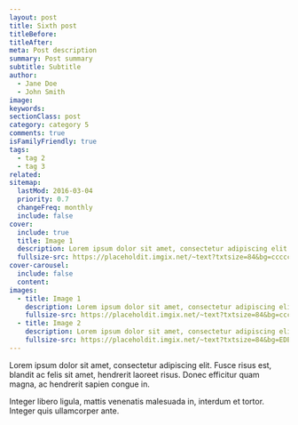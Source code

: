 ```yaml
---
layout: post
title: Sixth post
titleBefore:
titleAfter:
meta: Post description
summary: Post summary
subtitle: Subtitle
author:
  - Jane Doe
  - John Smith
image:
keywords:
sectionClass: post
category: category 5
comments: true
isFamilyFriendly: true
tags:
  - tag 2
  - tag 3
related:
sitemap:
  lastMod: 2016-03-04
  priority: 0.7
  changeFreq: monthly
  include: false
cover:
  include: true
  title: Image 1
  description: Lorem ipsum dolor sit amet, consectetur adipiscing elit.
  fullsize-src: https://placeholdit.imgix.net/~text?txtsize=84&bg=cccccc&txt=cover-image-1&w=1653&h=1167
cover-carousel:
  include: false
  content:
images:
  - title: Image 1
    description: Lorem ipsum dolor sit amet, consectetur adipiscing elit.
    fullsize-src: https://placeholdit.imgix.net/~text?txtsize=84&bg=cccccc&txt=image-1&w=1653&h=1167
  - title: Image 2
    description: Lorem ipsum dolor sit amet, consectetur adipiscing elit.
    fullsize-src: https://placeholdit.imgix.net/~text?txtsize=84&bg=EDE4E4&txt=image-1&w=1653&h=1167
---
```


Lorem ipsum dolor sit amet, consectetur adipiscing elit. Fusce risus est, blandit ac felis sit amet, hendrerit laoreet risus. Donec efficitur quam magna, ac hendrerit sapien congue in.

Integer libero ligula, mattis venenatis malesuada in, interdum et tortor. Integer quis ullamcorper ante.
